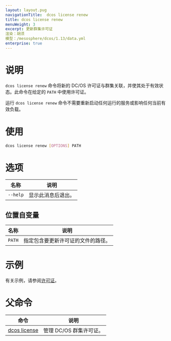 ```yaml
---
layout: layout.pug
navigationTitle:  dcos license renew
title: dcos license renew
menuWeight: 3
excerpt: 更新群集许可证
渲染：胡须
模型：/mesosphere/dcos/1.13/data.yml
enterprise: true
---
```


# 说明
`dcos license renew` 命令将新的 DC/OS 许可证与群集关联，并使其处于有效状态。此命令在给定的 `PATH` 中使用许可证。

运行 `dcos license renew` 命令不需要重新启动任何运行的服务或影响任何当前有效负载。

# 使用

```bash
dcos license renew [OPTIONS] PATH
```

# 选项

| 名称 | 说明 |
|---------|-------------|
| `--help` | 显示此消息后退出。 |

## 位置自变量

| 名称 | 说明 |
|---------|-------------|
| `PATH` | 指定包含要更新许可证的文件的路径。 |

# 示例
有关示例，请参阅[许可证](/mesosphere/dcos/1.13/administering-clusters/licenses/)。

# 父命令

| 命令 | 说明 |
|---------|-------------|
| [dcos license](../../dcos-license/) | 管理 DC/OS 群集许可证。 |

